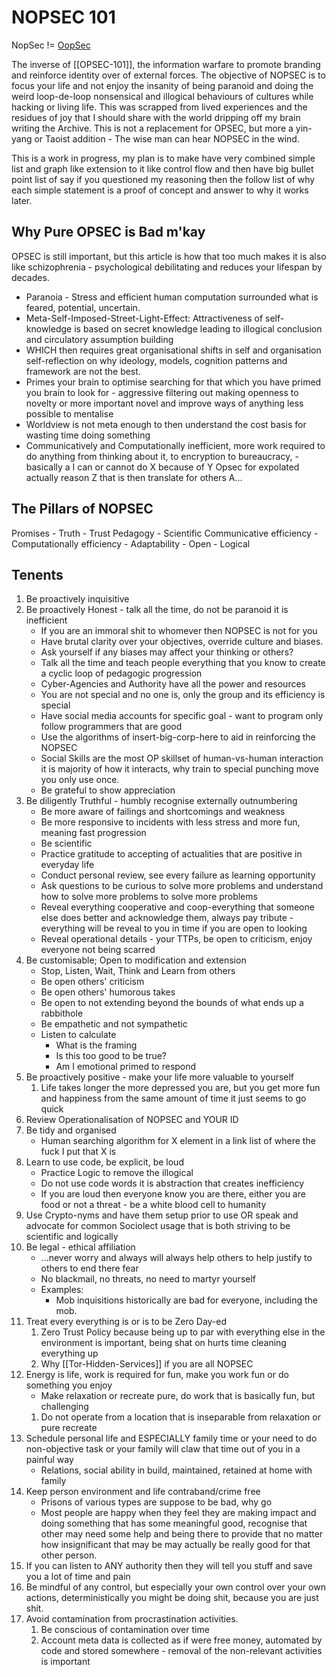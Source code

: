 # NOPSEC 101 

NopSec != [OopSec](https://www.youtube.com/watch?v=StSLxFbVz0M)

The inverse of [[OPSEC-101]], the information warfare to promote branding and reinforce identity over of external forces. The objective of NOPSEC is to focus your life and not enjoy the insanity of being paranoid and doing the weird loop-de-loop nonsensical and illogical behaviours of cultures while hacking or living life. This was scrapped from lived experiences and the residues of joy that I should share with the world dripping off my brain writing the Archive. This is not a replacement for OPSEC, but more a yin-yang or Taoist addition - The wise man can hear NOPSEC in the wind. 


This is a work in progress, my plan is to make have very combined simple list and graph like extension to it like control flow and then have big bullet point list of say if you questioned my reasoning then the follow list of why each simple statement is a proof of concept and answer to why it works later.

## Why Pure OPSEC is Bad m'kay

OPSEC is still important, but this article is how that too much makes it is also like schizophrenia - psychological debilitating and reduces your lifespan by decades.
- Paranoia - Stress and efficient human computation surrounded what is feared, potential, uncertain.
- Meta-Self-Imposed-Street-Light-Effect: Attractiveness of self-knowledge is based on secret knowledge leading to illogical conclusion and circulatory assumption building 
- WHICH then requires great organisational shifts in self and organisation self-reflection on why ideology, models, cognition patterns and framework are not the best.
- Primes your brain to optimise searching for that which you have primed you brain to look for - aggressive filtering out making openness to novelty or more important novel and improve ways of anything less possible to mentalise
- Worldview is not meta enough to then understand the cost basis for wasting time doing something
- Communicatively and Computationally inefficient, more work required to do anything from thinking about it, to encryption to bureaucracy, - basically a I can or cannot do X because of Y Opsec for expolated actually reason Z that is then translate for others A...


## The Pillars of NOPSEC


Promises - Truth - Trust
Pedagogy - Scientific
Communicative efficiency - Computationally efficiency - Adaptability - Open - Logical


## Tenents

1. Be proactively inquisitive 
1. Be proactively Honest - talk all the time, do not be paranoid it is inefficient
	-  If you are an immoral shit to whomever then NOPSEC is not for you
	-  Have brutal clarity over your objectives, override culture and biases.
	- Ask yourself if any biases may affect your thinking or others?
	- Talk all the time and teach people everything that you know to create a cyclic loop of pedagogic progression
	- Cyber-Agencies and Authority have all the power and resources
	- You are not special and no one is, only the group and its efficiency is special
	- Have social media accounts for specific goal - want to program only follow programmers that are good
	- Use the algorithms of insert-big-corp-here to aid in reinforcing the NOPSEC
	- Social Skills are the most OP skillset of human-vs-human interaction it is majority of how it interacts, why train to special punching move you only use once.
	- Be grateful to show appreciation
1. Be diligently Truthful - humbly recognise externally outnumbering
	- Be more aware of failings and shortcomings and weakness
	- Be more responsive to incidents with less stress and more fun, meaning fast progression
	- Be scientific
	- Practice gratitude to accepting of actualities that are positive in everyday life
	- Conduct personal review, see every failure as learning opportunity
	- Ask questions to be curious to solve more problems and understand how to solve more problems to solve more problems
	- Reveal everything cooperative and coop-everything that someone else does better and acknowledge them, always pay tribute - everything will be reveal to you in time if you are open to looking
	- Reveal operational details - your TTPs, be open to criticism, enjoy everyone not being scarred
4. Be customisable; Open to modification and extension
	- Stop, Listen, Wait, Think and Learn from others 
	- Be open others' criticism
	- Be open others' humorous takes
	- Be open to not extending beyond the bounds of what ends up a rabbithole
	- Be empathetic and not sympathetic
	- Listen to calculate 
		- What is the framing	
		- Is this too good to be true? 
		- Am I emotional primed to respond 
1. Be proactively positive - make your life more valuable to yourself
	1. Life takes longer the more depressed you are, but you get more fun and happiness from the same amount of time it just seems to go quick
2. Review Operationalisation of NOPSEC and YOUR ID
3. Be tidy and organised
	- Human searching algorithm for X element in a link list of where the fuck I put that X is 
4. Learn to use code, be explicit, be loud
	- Practice Logic to remove the illogical
	- Do not use code words it is abstraction that creates inefficiency
	- If you are loud then everyone know you are there, either you are food or not a threat - be a white blood cell to humanity
5. Use Crypto-nyms and have them setup prior to use OR speak and advocate for common Sociolect usage that is both striving to be scientific and logically
6. Be legal - ethical affiliation    
	-  ...never worry and always will always help others to help justify to others to end there fear
	- No blackmail, no threats, no need to martyr yourself
	- Examples:
		- Mob inquisitions historically are bad for everyone, including the mob.
9. Treat every everything is or is to be Zero Day-ed 
	1. Zero Trust Policy because being up to par with everything else in the environment is important, being shat on hurts time cleaning everything up
	1. Why [[Tor-Hidden-Services]] if you are all NOPSEC 
10. Energy is life, work is required for fun, make you work fun or do something you enjoy
	- Make relaxation or recreate pure, do work that is basically fun, but challenging
	1. Do not operate from a location that is inseparable from relaxation or pure recreate
11. Schedule personal life and ESPECIALLY family time or your need to do non-objective task or your family will claw that time out of you in a painful way
	 - Relations, social ability in build, maintained, retained at home with family
12. Keep person environment and life contraband/crime free
	- Prisons of various types are suppose to be bad, why go
	- Most people are happy when they feel they are making impact and doing something that has some meaningful  good, recognise that other may need some help and being there  to provide that no matter how insignificant that may be may actually be really good for that other person.
13. If you can listen to ANY authority then they will tell you stuff and save you a lot of time and pain
14. Be mindful of any control, but especially your own control over your own actions, deterministically you might be doing shit, because you are just shit. 
15. Avoid contamination from procrastination activities. 
	1. Be conscious of contamination over time
	2. Account meta data is collected as if were free money, automated by code and stored somewhere - removal of the non-relevant activities is important